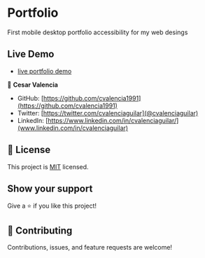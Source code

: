 
# Portfolio


First mobile desktop portfolio accessibility for my web desings 


 ## Live Demo 
 
- [live portfolio demo]( https://cvalencia1991.github.io/Portafolio/)


👤 **Cesar Valencia**

- GitHub: [https://github.com/cvalencia1991](https://github.com/cvalencia1991)
- Twitter: [https://twitter.com/cvalenciaguilar](@cvalenciaguilar)
- LinkedIn: [https://www.linkedin.com/in/cvalenciaguilar/](www.linkedin.com/in/cvalenciaguilar)

## 📝 License

This project is [MIT](./LICENSE) licensed.


## Show your support

Give a ⭐️ if you like this project!


## 🤝 Contributing

Contributions, issues, and feature requests are welcome!

